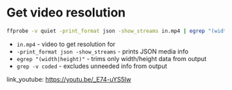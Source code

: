 # Get video resolution

```bash
ffprobe -v quiet -print_format json -show_streams in.mp4 | egrep "(width|height)" | grep -v coded
```

- `in.mp4` - video to get resolution for
- `-print_format json -show_streams` - prints JSON media info
- `egrep "(width|height)"` - trims only width/height data from output
- `grep -v coded` - excludes unneeded info from output


link_youtube: https://youtu.be/_E74-uYS5Iw
